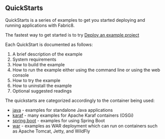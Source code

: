 ## QuickStarts

QuickStarts is a series of examples to get you started deploying and running applications with Fabric8.

The fastest way to get started is to try [Deploy an example project](http://fabric8.io/v2/mavenPlugin.html#example)

Each QuickStart is documented as follows:

1. A brief description of the example
1. System requirements
1. How to build the example
1. How to run the example either using the command line or using the web console
1. How to try the example
1. How to uninstall the example
1. Optional suggested readings

The quickstarts are categorized accordingly to the container being used:

* [java](https://github.com/fabric8io/fabric8/tree/2.0/quickstarts/java) - examples for standalone Java applications
* [karaf](https://github.com/fabric8io/fabric8/tree/2.0/quickstarts/karaf) - many examples for Apache Karaf containers (OSGi)
* [spring.boot](https://github.com/fabric8io/fabric8/tree/2.0/quickstarts/spring-boot) - examples for using Spring Boot
* [war](https://github.com/fabric8io/fabric8/tree/2.0/quickstarts/war) - examples as WAR deployment which can run on containers such as Apache Tomcat, Jetty, and WildFly

